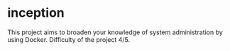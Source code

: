 # inception
This project aims to broaden your knowledge of system administration by using Docker. Difficulty of the project 4/5.
